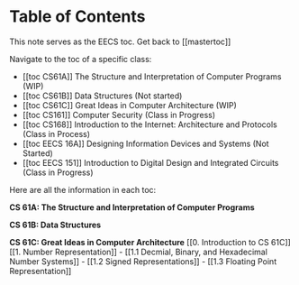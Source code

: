 # Table of Contents
This note serves as the EECS toc. Get back to [[mastertoc]]

Navigate to the toc of a specific class:
- [[toc CS61A]] The Structure and Interpretation of Computer Programs (WIP)
- [[toc CS61B]] Data Structures (Not started)
- [[toc CS61C]] Great Ideas in Computer Architecture (WIP)
- [[toc CS161]] Computer Security (Class in Progress)
- [[toc CS168]] Introduction to the Internet: Architecture and Protocols (Class in Process)
- [[toc EECS 16A]] Designing Information Devices and Systems (Not Started)
- [[toc EECS 151]] Introduction to Digital Design and Integrated Circuits (Class in Progress)

Here are all the information in each toc:

**CS 61A: The Structure and Interpretation of Computer Programs**


**CS 61B: Data Structures**

**CS 61C: Great Ideas in Computer Architecture**
[[0. Introduction to CS 61C]]
[[1. Number Representation]]
	- [[1.1 Decmial, Binary, and Hexadecimal Number Systems]]
	- [[1.2 Signed Representations]]
	- [[1.3 Floating Point Representation]]

